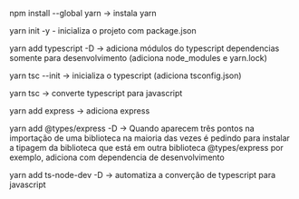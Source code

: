 npm install --global yarn -> instala yarn

yarn init -y - inicializa o projeto com package.json

yarn add typescript -D -> adiciona módulos do typescript dependencias somente para desenvolvimento (adiciona node_modules e yarn.lock)

yarn tsc --init -> inicializa o typescript (adiciona tsconfig.json)

yarn tsc -> converte typescript para javascript

yarn add express -> adiciona express

yarn add @types/express -D -> Quando aparecem três pontos na importação de uma biblioteca na maioria das vezes é pedindo para instalar a tipagem da biblioteca que está em outra biblioteca @types/express por exemplo, adiciona com dependencia de desenvolvimento

yarn add ts-node-dev -D -> automatiza a converção de typescript para javascript

